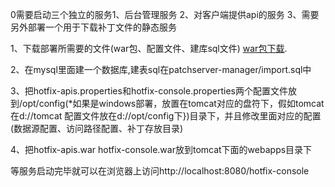 0需要启动三个独立的服务1、后台管理服务 2、对客户端提供api的服务 3、需要另外部署一个用于下载补丁文件的静态服务

1、下载部署所需要的文件(war包、配置文件、建库sql文件)  [war包下载](https://pan.baidu.com/s/1minrdgO#list/path=%2Ftinker-manager).

2、在mysql里面建一个数据库,建表sql在patchserver-manager/import.sql中

3、把hotfix-apis.properties和hotfix-console.properties两个配置文件放到/opt/config(*如果是windows部署，放置在tomcat对应的盘符下，假如tomcat在d://tomcat  配置文件放在d://opt/config下})目录下，并且修改里面对应的配置(数据源配置、访问路径配置、补丁存放目录)

4、把hotfix-apis.war hotfix-console.war放到tomcat下面的webapps目录下

等服务启动完毕就可以在浏览器上访问http://localhost:8080/hotfix-console
